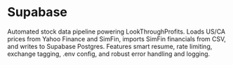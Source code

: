 # Supabase
Automated stock data pipeline powering LookThroughProfits. Loads US/CA prices from Yahoo Finance and SimFin, imports SimFin financials from CSV, and writes to Supabase Postgres. Features smart resume, rate limiting, exchange tagging, .env config, and robust error handling and logging.
